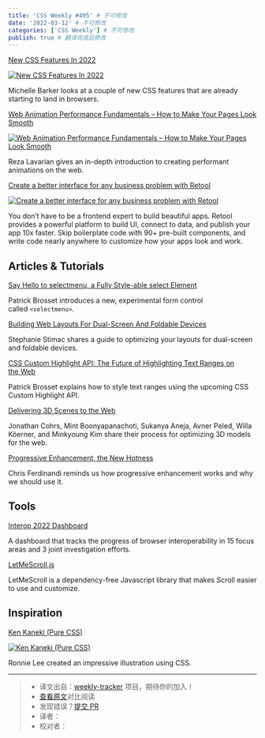 ```yaml
---
title: 'CSS Weekly #495' # 不可修改
date: '2022-03-12' # 不可修改
categories: ['CSS Weekly'] # 不可修改
publish: true # 翻译完成后修改
---
```


[New CSS Features In 2022](https://www.smashingmagazine.com/2022/03/new-css-features-2022/?utm_source=CSS-Weekly&utm_campaign=Issue-495&utm_medium=web)

[![New CSS Features In 2022](https://css-weekly.com/wp-content/uploads/2022/03/new-css-features-2022.jpg)](https://www.smashingmagazine.com/2022/03/new-css-features-2022/?utm_source=CSS-Weekly&utm_campaign=Issue-495&utm_medium=web)

<!--以上是预览信息，图片一张或限制百字左右，前者优先，全文请使用二级及以下标题-->
<!-- more -->

Michelle Barker looks at a couple of new CSS features that are already starting to land in browsers.

[Web Animation Performance Fundamentals – How to Make Your Pages Look Smooth](https://www.freecodecamp.org/news/web-animation-performance-fundamentals/?utm_source=CSS-Weekly&utm_campaign=Issue-495&utm_medium=web)

[![Web Animation Performance Fundamentals – How to Make Your Pages Look Smooth](https://css-weekly.com/wp-content/uploads/2022/03/web-animation-performance-fundamentals.jpg)](https://www.freecodecamp.org/news/web-animation-performance-fundamentals/?utm_source=CSS-Weekly&utm_campaign=Issue-495&utm_medium=web)

Reza Lavarian gives an in-depth introduction to creating performant animations on the web.

[Create a better interface for any business problem with Retool](https://cssw.io/retool-20220308)

[![Create a better interface for any business problem with Retool](https://css-weekly.com/wp-content/uploads/2022/03/retool-build-internal-tools-remarkably-fast.jpg)](https://cssw.io/retool-20220308)

You don’t have to be a frontend expert to build beautiful apps. Retool provides a powerful platform to build UI, connect to data, and publish your app 10x faster. Skip boilerplate code with 90+ pre-built components, and write code nearly anywhere to customize how your apps look and work.

## Articles & Tutorials

[Say Hello to selectmenu, a Fully Style-able select Element](https://css-tricks.com/the-selectmenu-element/?utm_source=CSS-Weekly&utm_campaign=Issue-495&utm_medium=web)

Patrick Brosset introduces a new, experimental form control called `<selectmenu>`.

[Building Web Layouts For Dual-Screen And Foldable Devices](https://www.smashingmagazine.com/2022/03/building-web-layouts-dual-screen-foldable-devices/?utm_source=CSS-Weekly&utm_campaign=Issue-495&utm_medium=web)

Stephanie Stimac shares a guide to optimizing your layouts for dual-screen and foldable devices.

[CSS Custom Highlight API: The Future of Highlighting Text Ranges on the Web](https://css-tricks.com/css-custom-highlight-api-early-loo/?utm_source=CSS-Weekly&utm_campaign=Issue-495&utm_medium=web)

Patrick Brosset explains how to style text ranges using the upcoming CSS Custom Highlight API.

[Delivering 3D Scenes to the Web](https://rd.nytimes.com/projects/delivering-3d-scenes-to-the-web?utm_source=CSS-Weekly&utm_campaign=Issue-495&utm_medium=web)

Jonathan Cohrs, Mint Boonyapanachoti, Sukanya Aneja, Avner Peled, Willa Köerner, and Minkyoung Kim share their process for optimizing 3D models for the web.

[Progressive Enhancement, the New Hotness](https://gomakethings.com/progressive-enhancement-the-new-hotness/?utm_source=CSS-Weekly&utm_campaign=Issue-495&utm_medium=web)

Chris Ferdinandi reminds us how progressive enhancement works and why we should use it.

## Tools

[Interop 2022 Dashboard](https://wpt.fyi/interop-2022?utm_source=CSS-Weekly&utm_campaign=Issue-495&utm_medium=web)

A dashboard that tracks the progress of browser interoperability in 15 focus areas and 3 joint investigation efforts.

[LetMeScroll.js](https://github.com/BMSVieira/letmescroll.js?utm_source=CSS-Weekly&utm_campaign=Issue-495&utm_medium=web)

LetMeScroll is a dependency-free Javascript library that makes Scroll easier to use and customize.

## Inspiration

[Ken Kaneki (Pure CSS)](https://codepen.io/idrinkcss/pen/gOXqvWq?utm_source=CSS-Weekly&utm_campaign=Issue-495&utm_medium=web)

[![Ken Kaneki (Pure CSS)](https://css-weekly.com/wp-content/uploads/2022/03/ken-kaneki-pure-css.jpg)](https://codepen.io/idrinkcss/pen/gOXqvWq?utm_source=CSS-Weekly&utm_campaign=Issue-495&utm_medium=web)

Ronnie Lee created an impressive illustration using CSS.

---
> * 译文出自：[weekly-tracker](https://github.com/FEDarling/weekly-tracker) 项目，期待你的加入！
> * [查看原文](https://css-weekly.com/issue-495/)对比阅读
> * 发现错误？[提交 PR](https://github.com/FEDarling/weekly-tracker/blob/main/weeklys/css_weekly/495)
> * 译者：
> * 校对者：
